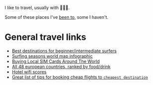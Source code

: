 I like to travel, usually with 👩‍👧‍👧. 

Some of these places I've [been to](https://user-images.githubusercontent.com/1469659/29315680-5957ccd8-81bc-11e7-98f3-5d2c39c94901.png), some I haven't.

# General travel links

- [Best destinations for beginner/intermediate surfers](https://www.stokedfortravel.com/best-places-to-learn-to-surf/)
- [Surfing seasons world map infographic](http://surfedukators.com/wp-content/uploads/2015/01/Surfedukators-Surfmap.pdf)
- [Buying Local SIM Cards Around The World](http://toomanyadapters.com/buying-local-sim-cards/)
- [All 48 european countries, ranked by food/drink](https://www.thrillist.com/eat/nation/the-best-places-to-eat-and-drink-in-europe)
- [Hotel wifi scores](http://www.hotelwifitest.com)
- [Great list of tips for booking cheap flights to `cheapest destination`](http://thriftynomads.com/booking-cheapest-flight-possible-anywhere/)
